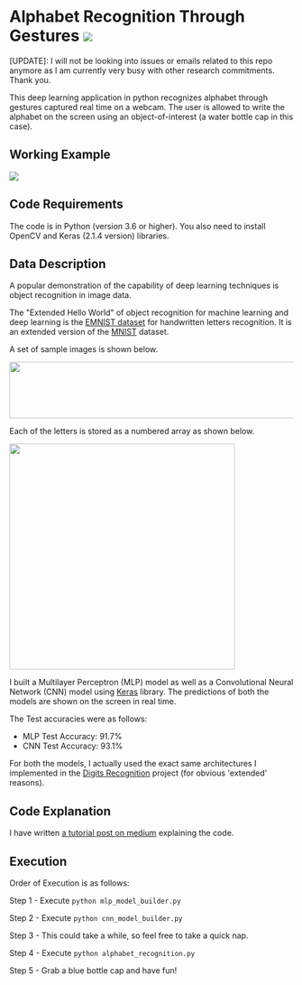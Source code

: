# Alphabet Recognition Through Gestures [![](https://img.shields.io/github/license/mashape/apistatus.svg)](https://github.com/akshaychandra21/Alphabet_Recognition_RealTime/blob/master/LICENSE.txt)

[UPDATE]: I will not be looking into issues or emails related to this repo anymore as I am currently very busy with other research commitments. Thank you.

This deep learning application in python recognizes alphabet through gestures captured real time on a webcam. The user is allowed to write the alphabet on the screen using an object-of-interest (a water bottle cap in this case).

## Working Example
<img src="demo.gif">

## Code Requirements
The code is in Python (version 3.6 or higher). You also need to install OpenCV and Keras (2.1.4 version) libraries.

## Data Description
A popular demonstration of the capability of deep learning techniques is object recognition in image data.

The "Extended Hello World" of object recognition for machine learning and deep learning is the [EMNIST dataset](https://www.kaggle.com/crawford/emnist) for handwritten letters recognition. It is an extended version of the [MNIST](https://en.wikipedia.org/wiki/MNIST_database) dataset.

A set of sample images is shown below.

<img src="images/emnist_sample.png" width=600 height=100/>

Each of the letters is stored as a numbered array as shown below.

<img src="images/emnist_single_sample.png" width=400 height=400/>

I built a Multilayer Perceptron (MLP) model as well as a Convolutional Neural Network (CNN) model using [Keras](https://keras.io/) library. The predictions of both the models are shown on the screen in real time.

The Test accuracies were as follows:

* MLP Test Accuracy: 91.7%
* CNN Test Accuracy: 93.1%

For both the models, I actually used the exact same architectures I implemented in the [Digits Recognition](https://github.com/akshaychandra111/Digits_Recognition_RealTime) project (for obvious 'extended' reasons).

## Code Explanation
I have written [a tutorial post on medium](https://medium.com/@akshaychandra21/97e697b8fb86) explaining the code.

## Execution
Order of Execution is as follows:

Step 1 - Execute ``` python mlp_model_builder.py ```

Step 2 - Execute ``` python cnn_model_builder.py ```

Step 3 - This could take a while, so feel free to take a quick nap.

Step 4 - Execute ``` python alphabet_recognition.py ```

Step 5 - Grab a blue bottle cap and have fun!
